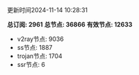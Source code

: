 更新时间2024-11-14 10:28:31

**总订阅: 2961**
**总节点: 36866**
**有效节点: 12633**
- v2ray节点: 9036
- ss节点: 1887
- trojan节点: 1704
- ssr节点: 6
